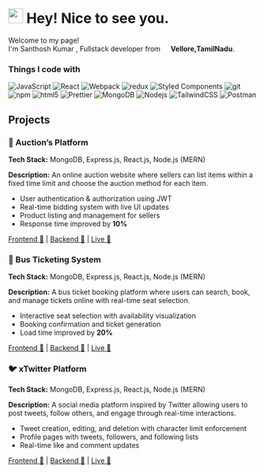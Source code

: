 <h1><img src="https://emojis.slackmojis.com/emojis/images/1531849430/4246/blob-sunglasses.gif?1531849430" width="30"/> Hey! Nice to see you.</h1>

<p>Welcome to my page! </br> I'm Santhosh Kumar , Fullstack developer from <img src="https://cdn-icons-png.flaticon.com/128/10597/10597864.png" width="13"/> <b>Vellore,TamilNadu</b>. </p>
<h3>Things I code with</h3>
<p>
  <img alt="JavaScript" src="https://shields.io/badge/JavaScript-F7DF1E?logo=JavaScript&logoColor=000&style=flat-square" />
  <img alt="React" src="https://img.shields.io/badge/-React-45b8d8?style=flat-square&logo=react&logoColor=white" />
  <img alt="Webpack" src="https://img.shields.io/badge/-Webpack-8DD6F9?style=flat-square&logo=webpack&logoColor=white" />   
  <img alt="redux" src="https://img.shields.io/badge/-Redux-764ABC?style=flat-square&logo=redux&logoColor=white" />
  <img alt="Styled Components" src="https://img.shields.io/badge/-Styled_Components-db7092?style=flat-square&logo=styled-components&logoColor=white" />
  <img alt="git" src="https://img.shields.io/badge/-Git-F05032?style=flat-square&logo=git&logoColor=white" />  
  <img alt="npm" src="https://img.shields.io/badge/-NPM-CB3837?style=flat-square&logo=npm&logoColor=white" />
  <img alt="html5" src="https://img.shields.io/badge/-HTML5-E34F26?style=flat-square&logo=html5&logoColor=white" />  
  <img alt="Prettier" src="https://img.shields.io/badge/-Prettier-F7B93E?style=flat-square&logo=prettier&logoColor=white" />
  <img alt="MongoDB" src="https://img.shields.io/badge/-MongoDB-13aa52?style=flat-square&logo=mongodb&logoColor=white" />
  <img alt="Nodejs" src="https://img.shields.io/badge/-Nodejs-43853d?style=flat-square&logo=Node.js&logoColor=white" />  
  <img alt="TailwindCSS" src="https://img.shields.io/badge/tailwindcss-0F172A?&logo=tailwindcss" />
  <img alt="Postman" src="https://img.shields.io/badge/-Postman-FF6C37?style=flat&logo=postman&logoColor=white" />
<section id="projects">
  <h2>Projects</h2>

  <div class="project">
    <h3>🚀 Auction’s Platform</h3>
    <p><strong>Tech Stack:</strong> MongoDB, Express.js, React.js, Node.js (MERN)</p>
    <p><strong>Description:</strong> An online auction website where sellers can list items within a fixed time limit and choose the auction method for each item.</p>
    <ul>
      <li>User authentication & authorization using JWT</li>
      <li>Real-time bidding system with live UI updates</li>
      <li>Product listing and management for sellers</li>
      <li>Response time improved by <strong>10%</strong></li>
    </ul>
    <p>
      <a href="https://github.com/santhoshkumarcomp/frontEnd-auctionSite" target="_blank">Frontend 🔗</a> |
      <a href="https://github.com/santhoshkumarcomp/BE_CAPSTONE" target="_blank">Backend 🔗</a> |
      <a href="https://subtle-kleicha-aa8606.netlify.app/" target="_blank">Live 🔗</a>
    </p>
  </div>

  <div class="project">
    <h3>🚌 Bus Ticketing System</h3>
    <p><strong>Tech Stack:</strong> MongoDB, Express.js, React.js, Node.js (MERN)</p>
    <p><strong>Description:</strong> A bus ticket booking platform where users can search, book, and manage tickets online with real-time seat selection.</p>
    <ul>
      <li>Interactive seat selection with availability visualization</li>
      <li>Booking confirmation and ticket generation</li>
      <li>Load time improved by <strong>20%</strong></li>
    </ul>
    <p>
      <a href="https://github.com/santhoshkumarcomp/Bus-Ticketing-frontend" target="_blank">Frontend 🔗</a> |
      <a href="https://github.com/santhoshkumarcomp/bus-ticketing-backend" target="_blank">Backend 🔗</a> |
      <a href="https://bus-ticketing-frontend.vercel.app/" target="_blank">Live 🔗</a>
    </p>
  </div>

  <div class="project">
    <h3>🐦 xTwitter Platform</h3>
    <p><strong>Tech Stack:</strong> MongoDB, Express.js, React.js, Node.js (MERN)</p>
    <p><strong>Description:</strong> A social media platform inspired by Twitter allowing users to post tweets, follow others, and engage through real-time interactions.</p>
    <ul>
      <li>Tweet creation, editing, and deletion with character limit enforcement</li>
      <li>Profile pages with tweets, followers, and following lists</li>
      <li>Real-time like and comment updates</li>
    </ul>
    <p>
      <a href="https://github.com/santhoshkumarcomp/project" target="_blank">Frontend 🔗</a> |
      <a href="https://github.com/santhoshkumarcomp/project" target="_blank">Backend 🔗</a> |
      <a href="https://lively-mermaid-39ac84.netlify.app/login" target="_blank">Live 🔗</a>
    </p>
  </div>
</section>
